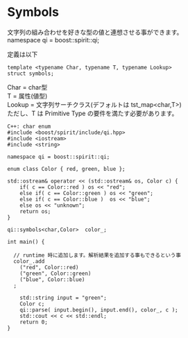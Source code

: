 # Symbols

  文字列の組み合わせを好きな型の値と連想させる事ができます。  
  namespace qi = boost::spirit::qi;

定義は以下
```
template <typename Char, typename T, typename Lookup>
struct symbols;
```
  Char = char型  
  T = 属性(値型)  
  Lookup = 文字列サーチクラス(デフォルトは tst_map<char,T>)  
  ただし、T は Primitive Type の要件を満たす必要があります。  

```
C++: char enum
#include <boost/spirit/include/qi.hpp>
#include <iostream>
#include <string>

namespace qi = boost::spirit::qi;

enum class Color { red, green, blue };

std::ostream& operator << (std::ostream& os, Color c) {
	if( c == Color::red ) os << "red";
	else if( c == Color::green ) os << "green";
	else if( c == Color::blue )  os << "blue";
	else os << "unknown";
	return os;
}

qi::symbols<char,Color>  color_;

int main() {

  // runtime 時に追加します。解析結果を追加する事もできるという事
  color_.add
    ("red", Color::red)
    ("green", Color::green)
    ("blue", Color::blue)
  ;

	std::string input = "green";
	Color c;
	qi::parse( input.begin(), input.end(), color_, c );
	std::cout << c << std::endl;
	return 0;
}
```
